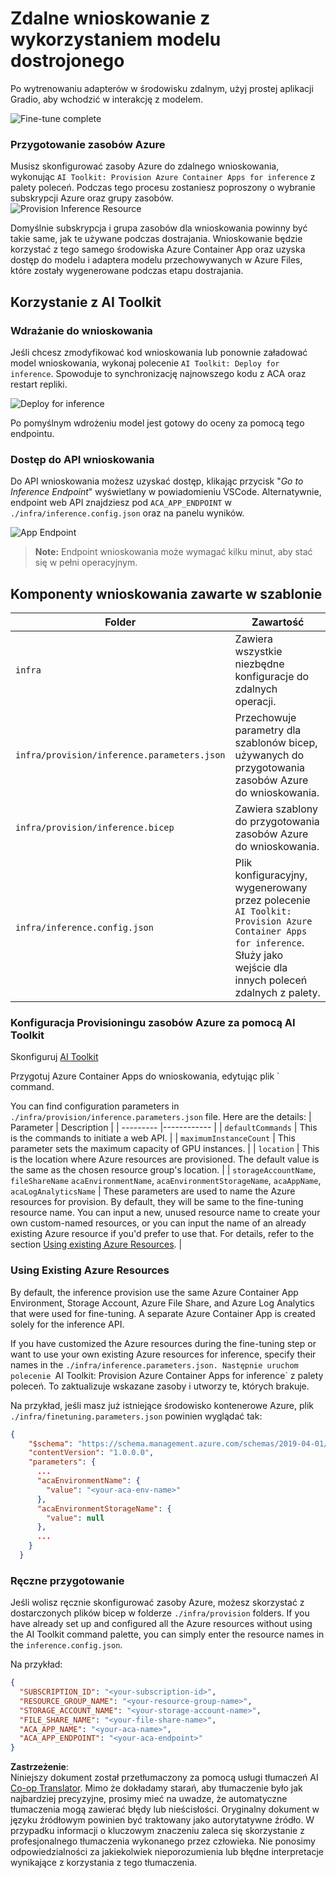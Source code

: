 <!--
CO_OP_TRANSLATOR_METADATA:
{
  "original_hash": "a54cd3d65b6963e4e8ce21e143c3ab04",
  "translation_date": "2025-05-09T12:38:44+00:00",
  "source_file": "md/01.Introduction/03/Remote_Interence.md",
  "language_code": "pl"
}
-->
# Zdalne wnioskowanie z wykorzystaniem modelu dostrojonego

Po wytrenowaniu adapterów w środowisku zdalnym, użyj prostej aplikacji Gradio, aby wchodzić w interakcję z modelem.

![Fine-tune complete](../../../../../translated_images/log-finetuning-res.4b3ee593f24d3096742d09375adade22b217738cab93bc1139f224e5888a1cbf.pl.png)

### Przygotowanie zasobów Azure  
Musisz skonfigurować zasoby Azure do zdalnego wnioskowania, wykonując `AI Toolkit: Provision Azure Container Apps for inference` z palety poleceń. Podczas tego procesu zostaniesz poproszony o wybranie subskrypcji Azure oraz grupy zasobów.  
![Provision Inference Resource](../../../../../translated_images/command-provision-inference.b294f3ae5764ab45b83246d464ad5329b0de20cf380f75a699b4cc6b5495ca11.pl.png)

Domyślnie subskrypcja i grupa zasobów dla wnioskowania powinny być takie same, jak te używane podczas dostrajania. Wnioskowanie będzie korzystać z tego samego środowiska Azure Container App oraz uzyska dostęp do modelu i adaptera modelu przechowywanych w Azure Files, które zostały wygenerowane podczas etapu dostrajania.

## Korzystanie z AI Toolkit

### Wdrażanie do wnioskowania  
Jeśli chcesz zmodyfikować kod wnioskowania lub ponownie załadować model wnioskowania, wykonaj polecenie `AI Toolkit: Deploy for inference`. Spowoduje to synchronizację najnowszego kodu z ACA oraz restart repliki.

![Deploy for inference](../../../../../translated_images/command-deploy.cb6508c973d6257e649aa4f262d3c170a374da3e9810a4f3d9e03935408a592b.pl.png)

Po pomyślnym wdrożeniu model jest gotowy do oceny za pomocą tego endpointu.

### Dostęp do API wnioskowania

Do API wnioskowania możesz uzyskać dostęp, klikając przycisk "*Go to Inference Endpoint*" wyświetlany w powiadomieniu VSCode. Alternatywnie, endpoint web API znajdziesz pod `ACA_APP_ENDPOINT` w `./infra/inference.config.json` oraz na panelu wyników.

![App Endpoint](../../../../../translated_images/notification-deploy.00f4267b7aa6a18cfaaec83a7831b5d09311d5d96a70bb4c9d651ea4a41a8af7.pl.png)

> **Note:** Endpoint wnioskowania może wymagać kilku minut, aby stać się w pełni operacyjnym.

## Komponenty wnioskowania zawarte w szablonie

| Folder | Zawartość |
| ------ | --------- |
| `infra` | Zawiera wszystkie niezbędne konfiguracje do zdalnych operacji. |
| `infra/provision/inference.parameters.json` | Przechowuje parametry dla szablonów bicep, używanych do przygotowania zasobów Azure do wnioskowania. |
| `infra/provision/inference.bicep` | Zawiera szablony do przygotowania zasobów Azure do wnioskowania. |
| `infra/inference.config.json` | Plik konfiguracyjny, wygenerowany przez polecenie `AI Toolkit: Provision Azure Container Apps for inference`. Służy jako wejście dla innych poleceń zdalnych z palety. |

### Konfiguracja Provisioningu zasobów Azure za pomocą AI Toolkit  
Skonfiguruj [AI Toolkit](https://marketplace.visualstudio.com/items?itemName=ms-windows-ai-studio.windows-ai-studio)

Przygotuj Azure Container Apps do wnioskowania, edytując plik ` command.

You can find configuration parameters in `./infra/provision/inference.parameters.json` file. Here are the details:
| Parameter | Description |
| --------- |------------ |
| `defaultCommands` | This is the commands to initiate a web API. |
| `maximumInstanceCount` | This parameter sets the maximum capacity of GPU instances. |
| `location` | This is the location where Azure resources are provisioned. The default value is the same as the chosen resource group's location. |
| `storageAccountName`, `fileShareName` `acaEnvironmentName`, `acaEnvironmentStorageName`, `acaAppName`,  `acaLogAnalyticsName` | These parameters are used to name the Azure resources for provision. By default, they will be same to the fine-tuning resource name. You can input a new, unused resource name to create your own custom-named resources, or you can input the name of an already existing Azure resource if you'd prefer to use that. For details, refer to the section [Using existing Azure Resources](../../../../../md/01.Introduction/03). |

### Using Existing Azure Resources

By default, the inference provision use the same Azure Container App Environment, Storage Account, Azure File Share, and Azure Log Analytics that were used for fine-tuning. A separate Azure Container App is created solely for the inference API. 

If you have customized the Azure resources during the fine-tuning step or want to use your own existing Azure resources for inference, specify their names in the `./infra/inference.parameters.json. Następnie uruchom polecenie `AI Toolkit: Provision Azure Container Apps for inference` z palety poleceń. To zaktualizuje wskazane zasoby i utworzy te, których brakuje.

Na przykład, jeśli masz już istniejące środowisko kontenerowe Azure, plik `./infra/finetuning.parameters.json` powinien wyglądać tak:

```json
{
    "$schema": "https://schema.management.azure.com/schemas/2019-04-01/deploymentParameters.json#",
    "contentVersion": "1.0.0.0",
    "parameters": {
      ...
      "acaEnvironmentName": {
        "value": "<your-aca-env-name>"
      },
      "acaEnvironmentStorageName": {
        "value": null
      },
      ...
    }
  }
```

### Ręczne przygotowanie  
Jeśli wolisz ręcznie skonfigurować zasoby Azure, możesz skorzystać z dostarczonych plików bicep w folderze `./infra/provision` folders. If you have already set up and configured all the Azure resources without using the AI Toolkit command palette, you can simply enter the resource names in the `inference.config.json`.

Na przykład:

```json
{
  "SUBSCRIPTION_ID": "<your-subscription-id>",
  "RESOURCE_GROUP_NAME": "<your-resource-group-name>",
  "STORAGE_ACCOUNT_NAME": "<your-storage-account-name>",
  "FILE_SHARE_NAME": "<your-file-share-name>",
  "ACA_APP_NAME": "<your-aca-name>",
  "ACA_APP_ENDPOINT": "<your-aca-endpoint>"
}
```

**Zastrzeżenie**:  
Niniejszy dokument został przetłumaczony za pomocą usługi tłumaczeń AI [Co-op Translator](https://github.com/Azure/co-op-translator). Mimo że dokładamy starań, aby tłumaczenie było jak najbardziej precyzyjne, prosimy mieć na uwadze, że automatyczne tłumaczenia mogą zawierać błędy lub nieścisłości. Oryginalny dokument w języku źródłowym powinien być traktowany jako autorytatywne źródło. W przypadku informacji o kluczowym znaczeniu zaleca się skorzystanie z profesjonalnego tłumaczenia wykonanego przez człowieka. Nie ponosimy odpowiedzialności za jakiekolwiek nieporozumienia lub błędne interpretacje wynikające z korzystania z tego tłumaczenia.